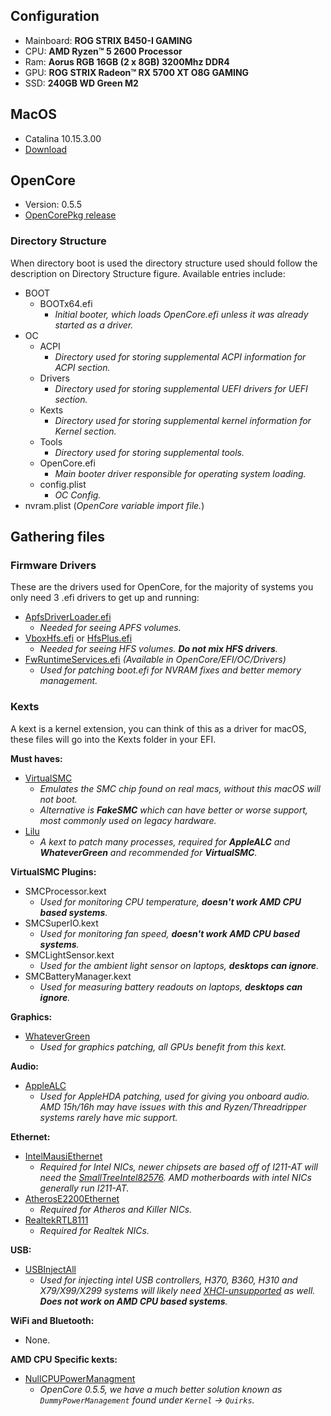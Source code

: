 ## Configuration

- Mainboard: **ROG STRIX B450-I GAMING**
- CPU:       **AMD Ryzen™ 5 2600 Processor**
- Ram:       **Aorus RGB 16GB (2 x 8GB) 3200Mhz DDR4**
- GPU:       **ROG STRIX Radeon™ RX 5700 XT O8G GAMING**
- SSD:       **240GB WD Green M2**


## MacOS

- Catalina 10.15.3.00
- [Download](https://github.com/AnhDT0407/Hackintosh/edit/master/readme.md)


## OpenCore

- Version: 0.5.5
- [OpenCorePkg release](https://github.com/acidanthera/OpenCorePkg/releases)

### Directory Structure

When directory boot is used the directory structure used should follow the description on Directory Structure figure. Available entries include:

- BOOT
  - BOOTx64.efi
    - _Initial booter, which loads OpenCore.efi unless it was already started as a driver._
- OC
  - ACPI
    - _Directory used for storing supplemental ACPI information for ACPI section._
  - Drivers
    - _Directory used for storing supplemental UEFI drivers for UEFI section._
  - Kexts
    - _Directory used for storing supplemental kernel information for Kernel section._
  - Tools
    - _Directory used for storing supplemental tools._
  - OpenCore.efi
    - _Main booter driver responsible for operating system loading._
  - config.plist
    - _OC Config._
- nvram.plist (_OpenCore variable import file._)


## Gathering files

### Firmware Drivers

These are the drivers used for OpenCore, for the majority of systems you only need 3 .efi drivers to get up and running:

- [ApfsDriverLoader.efi](https://github.com/acidanthera/AppleSupportPkg/releases)
  - _Needed for seeing APFS volumes._
- [VboxHfs.efi](https://github.com/acidanthera/AppleSupportPkg/releases) or [HfsPlus.efi](https://cdn.discordapp.com/attachments/606452360495104000/633621011887292416/HFSPlus.efi)
  - _Needed for seeing HFS volumes. **Do not mix HFS drivers**._
- [FwRuntimeServices.efi](https://github.com/acidanthera/OpenCorePkg/releases) _(Available in OpenCore/EFI/OC/Drivers)_
  - _Used for patching boot.efi for NVRAM fixes and better memory management._

### Kexts

A kext is a kernel extension, you can think of this as a driver for macOS, these files will go into the Kexts folder in your EFI.

**Must haves:**

- [VirtualSMC](https://github.com/acidanthera/VirtualSMC/releases)
  - _Emulates the SMC chip found on real macs, without this macOS will not boot._
  - _Alternative is **FakeSMC** which can have better or worse support, most commonly used on legacy hardware._
- [Lilu](https://github.com/acidanthera/Lilu/releases)
  - _A kext to patch many processes, required for **AppleALC** and **WhateverGreen** and recommended for **VirtualSMC**._
  
**VirtualSMC Plugins:**

- SMCProcessor.kext
  - _Used for monitoring CPU temperature, **doesn't work AMD CPU based systems**._
- SMCSuperIO.kext
  - _Used for monitoring fan speed, **doesn't work AMD CPU based systems**._
- SMCLightSensor.kext
  - _Used for the ambient light sensor on laptops, **desktops can ignore**._
- SMCBatteryManager.kext
  - _Used for measuring battery readouts on laptops, **desktops can ignore**._
  
**Graphics:**

- [WhateverGreen](https://github.com/acidanthera/WhateverGreen/releases)
  - _Used for graphics patching, all GPUs benefit from this kext._
  
**Audio:**

  - [AppleALC](https://github.com/acidanthera/AppleALC/releases)
    - _Used for AppleHDA patching, used for giving you onboard audio. AMD 15h/16h may have issues with this and Ryzen/Threadripper systems rarely have mic support._
    
**Ethernet:**

  - [IntelMausiEthernet](https://github.com/Mieze/IntelMausiEthernet)
    - _Required for Intel NICs, newer chipsets are based off of I211-AT will need the [SmallTreeIntel82576](https://github.com/khronokernel/Opencore-Vanilla-Desktop-Guide/blob/master/extra-files/SmallTreeIntel82576.kext.zip). AMD motherboards with intel NICs generally run I211-AT._
  - [AtherosE2200Ethernet](https://github.com/Mieze/AtherosE2200Ethernet/releases)
    - _Required for Atheros and Killer NICs._
  - [RealtekRTL8111](https://github.com/Mieze/RTL8111_driver_for_OS_X/releases)
    - _Required for Realtek NICs._

**USB:**

  - [USBInjectAll](https://bitbucket.org/RehabMan/os-x-usb-inject-all/downloads/)
    - _Used for injecting intel USB controllers, H370, B360, H310 and X79/X99/X299 systems will likely need [XHCI-unsupported](https://github.com/RehabMan/OS-X-USB-Inject-All) as well. **Does not work on AMD CPU based systems**._
  
**WiFi and Bluetooth:**
 
  - None.
  
**AMD CPU Specific kexts:**

  - [NullCPUPowerManagment](https://github.com/corpnewt/NullCPUPowerManagement)
    - _OpenCore 0.5.5, we have a much better solution known as `DummyPowerManagement` found under `Kernel` -> `Quirks`._


